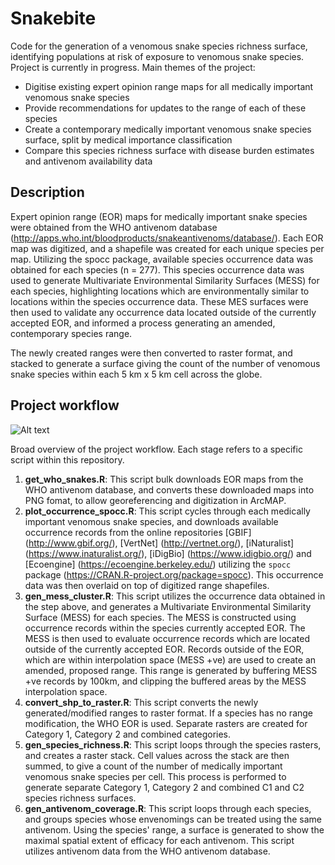 # Snakebite
Code for the generation of a venomous snake species richness surface, identifying populations at risk of exposure to venomous snake species.
Project is currently in progress. Main themes of the project:
- Digitise existing expert opinion range maps for all medically important venomous snake species
- Provide recommendations for updates to the range of each of these species
- Create a contemporary medically important venomous snake species surface, split by medical importance classification
- Compare this species richness surface with disease burden estimates and antivenom availability data

## Description
Expert opinion range (EOR) maps for medically important snake species were obtained from the WHO antivenom database (http://apps.who.int/bloodproducts/snakeantivenoms/database/). Each EOR map was digitized, and a shapefile was created for each unique species per map. Utilizing the spocc package, available species occurrence data was obtained for each species (n = 277). This species occurrence data was used to generate Multivariate Environmental Similarity Surfaces (MESS) for each species, highlighting locations which are environmentally similar to locations within the species occurrence data. These MES surfaces were then used to validate any occurrence data located outside of the currently accepted EOR, and informed a process generating an amended, contemporary species range.

The newly created ranges were then converted to raster format, and stacked to generate a surface giving the count of the number of venomous snake species within each 5 km x 5 km cell across the globe.

## Project workflow
![Alt text](https://image.ibb.co/mpUiPa/workflow.png "Project workflow (R scripts)")

Broad overview of the project workflow. Each stage refers to a specific script within this repository.

1. **get_who_snakes.R**: This script bulk downloads EOR maps from the WHO antivenom database, and converts these downloaded maps into PNG fomat, to allow georeferencing and digitization in ArcMAP.
2. **plot_occurrence_spocc.R**: This script cycles through each medically important venomous snake species, and downloads available occurrence records from the online repositories [GBIF] (http://www.gbif.org/), [VertNet] (http://vertnet.org/), [iNaturalist] (https://www.inaturalist.org/), [iDigBio] (https://www.idigbio.org/) and [Ecoengine] (https://ecoengine.berkeley.edu/) utilizing the `spocc` package (https://CRAN.R-project.org/package=spocc). This occurrence data was then overlaid on top of digitized range shapefiles.
3. **gen_mess_cluster.R**: This script utilizes the occurrence data obtained in the step above, and generates a Multivariate Environmental Similarity Surface (MESS) for each species. The MESS is constructed using occurrence records within the species currently accepted EOR. The MESS is then used to evaluate occurrence records which are located outside of the currently accepted EOR. Records outside of the EOR, which are within interpolation space (MESS +ve) are used to create an amended, proposed range. This range is generated by buffering MESS +ve records by 100km, and clipping the buffered areas by the MESS interpolation space.
4. **convert_shp_to_raster.R**: This script converts the newly generated/modified ranges to raster format. If a species has no range modification, the WHO EOR is used. Separate rasters are created for Category 1, Category 2 and combined categories.
5. **gen_species_richness.R**: This script loops through the species rasters, and creates a raster stack. Cell values across the stack are then summed, to give a count of the number of medically important venomous snake species per cell. This process is performed to generate separate Category 1, Category 2 and combined C1 and C2 species richness surfaces.
6. **gen_antivenom_coverage.R**: This script loops through each species, and groups species whose envenomings can be treated using the same antivenom. Using the species' range, a surface is generated to show the maximal spatial extent of efficacy for each antivenom. This script utilizes antivenom data from the WHO antivenom database. 
